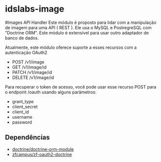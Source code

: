 idslabs-image
===============

#Images API Handler
Este módulo é proposto para lidar com a manipulação de imagem para uma API ( REST ). Ele usa o MySQL e PostregreSQL com "Doctrine ORM". Este módulo é extensível para usar outro adaptador de banco de dados.

Atualmente, este módulo oferece suporte a esses recursos com a autenticação OAuth2

- POST  /v1/image
- GET   /v1/image/id
- PATCH /v1/image/id
- DELETE  /v1/image/id

Para recuperar o token de acesso, você pode usar esse recurso POST para o endpoint /oauth usando alguns parâmetros:

- grant_type
- client_secret
- client_id
- username
- password

Dependências
------------
- [doctrine/doctrine-orm-module](https://packagist.org/packages/doctrine/doctrine-orm-module)
- [zfcampus/zf-oauth2-doctrine](https://packagist.org/packages/zfcampus/zf-oauth2-doctrine)
